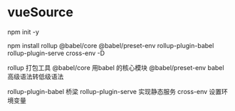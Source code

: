 # vueSource

<!-- 初始化一个package.json -->
npm init -y




<!-- rollup 打包工具npm -->
 npm install rollup @babel/core @babel/preset-env rollup-plugin-babel rollup-plugin-serve cross-env -D

rollup 打包工具
 @babel/core  用babel 的核心模块
 @babel/preset-env babel 高级语法转低级语法

  rollup-plugin-babel 桥梁
 rollup-plugin-serve 实现静态服务
  cross-env 设置环境变量